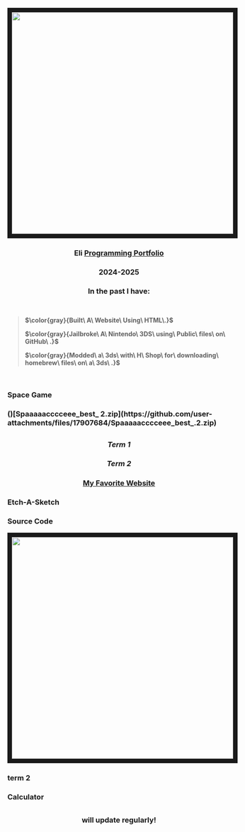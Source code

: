 <p align="center"> <img src="https://media2.giphy.com/media/v1.Y2lkPTc5MGI3NjExa3E4cmJmM251bHh4bm94Z3lzY3U3ZzB1eDM3dG50eGFlNTlsNjIxciZlcD12MV9pbnRlcm5hbF9naWZfYnlfaWQmY3Q9Zw/l0MYGb1LuZ3n7dRnO/giphy.gif" width="500" height="500" border="10"/>
</p>


 <h3 align="center"> Eli <ins> Programming Portfolio </ins> <h3 align="center">2024-2025 </h3>
<h3 align="center"><strong></strong> In the past I have: </h3><strong> </h3>

<br>
 
 >
> $\color{gray}{Built\ A\ Website\ Using\ HTML\.}$
 >
> $\color{gray}{Jailbroke\ A\ Nintendo\ 3DS\ using\ Public\ files\ on\ GitHub\ .}$ 
 >
> $\color{gray}{Modded\ a\ 3ds\ with\ H\ Shop\ for\ downloading\ homebrew\ files\ on\ a\ 3ds\ .}$

</br>
<h3>Space Game<h3/>
 ()[Spaaaaacccceee_best_ 2.zip](https://github.com/user-attachments/files/17907684/Spaaaaacccceee_best_.2.zip)

## <h3 align="center"><em> Term 1 </em></h3>

### <h3 align="center"><em> Term 2 </em></h3>

##### <h3 align="center">[My Favorite Website](https://thisisnotawebsitedotcom.com/)</h3>
<h3>Etch-A-Sketch</h3>
<h3>Source Code</h3>
<p align="center"> <img src="[https://media2.giphy.com/media/v1.Y2lkPTc5MGI3NjExa3E4cmJmM251bHh4bm94Z3lzY3U3ZzB1eDM3dG50eGFlNTlsNjIxciZlcD12MV9pbnRlcm5hbF9naWZfYnlfaWQmY3Q9Zw/l0MYGb1LuZ3n7dRnO/giphy.gif](https://www.google.com/imgres?q=etch%20a%20sketch&imgurl=https%3A%2F%2Fcdn11.bigcommerce.com%2Fs-g8qyo70dwl%2Fimages%2Fstencil%2F1280x1280%2Fproducts%2F3603%2F7799%2Fetch-a-skecth__30135.1686588749.png%3Fc%3D1&imgrefurl=https%3A%2F%2Fmfashop.com%2Fetch-a-sketch%2F&docid=vBagXYmXLsO6HM&tbnid=Aqxf_D8hVeQ2lM&vet=12ahUKEwiJ9emptsiJAxWJlu4BHfsEKcIQM3oECDoQAA..i&w=1024&h=1280&hcb=2&ved=2ahUKEwiJ9emptsiJAxWJlu4BHfsEKcIQM3oECDoQAA&safe=active&ssui=on)" width="500" height="500" border="10"/>
</p>
<h3>term 2</h3>
<h3>Calculator</h3>

###### <h3 align='center'> will update regularly!</h3>
